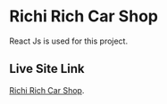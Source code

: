 # Richi Rich Car Shop

React Js is used for this project.

## Live Site Link

[Richi Rich Car Shop](https://comforting-ganache-1cd35e.netlify.app/).

